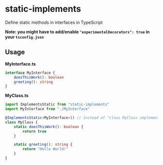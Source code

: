 # static-implements
Define static methods in interfaces in TypeScript

**Note: you might have to add/enable `"experimentalDecorators": true` in your `tsconfig.json`**

## Usage
**MyInterface.ts**
```TypeScript
interface MyInterface {
    doesThisWork(): boolean
    greeting(): string
}
```

**MyClass.ts**
```TypeScript
import ImplementsStatic from "static-implements"
import MyInterface from "./MyInterface"

@ImplementsStatic<MyInterface>() // instead of "class MyClass implements MyInterface"
class MyClass {
    static doesThisWork(): boolean {
        return true
    }

    static greeting(): string {
        return "Hello World!"
    }
}
```